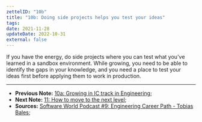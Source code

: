 ```yaml
---
zettelID: "10b"
title: "10b: Doing side projects helps you test your ideas"
tags:
date: 2021-11-28
updateDate: 2022-10-31
external: false
---
```


If you have the energy, do side projects where you can test what you've learned in a sandbox environment. While growing, you need to be able to identify the gaps in your knowledge, and you need a place to test your ideas first before applying them to work in production.

---

- **Previous Note:** [10a: Growing in IC track in Engineering](/notes/10a/);
- **Next Note:** [11: How to move to the next level](/notes/11/);
- **Sources:** [Software World Podcast #9: Engineering Career Path - Tobias Bales](/podcast/9-engineering-career-path);
